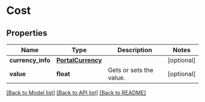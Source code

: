 # Cost

## Properties
Name | Type | Description | Notes
------------ | ------------- | ------------- | -------------
**currency_info** | [**PortalCurrency**](PortalCurrency.md) |  | [optional] 
**value** | **float** | Gets or sets the value. | [optional] 

[[Back to Model list]](../README.md#documentation-for-models) [[Back to API list]](../README.md#documentation-for-api-endpoints) [[Back to README]](../README.md)

